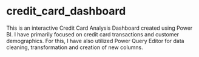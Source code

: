 # credit_card_dashboard
This is an interactive Credit Card Analysis Dashboard created using Power BI.
I have primarily focused on credit card transactions and customer demographics. 
For this, I have also utilized Power Query Editor for data cleaning, transformation and creation of new columns.
